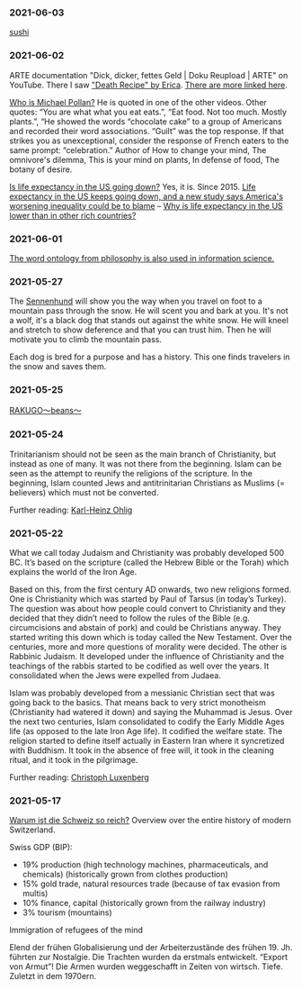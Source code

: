 ### 2021-06-03

[sushi](https://www.youtube.com/watch?v=0b75cl4-qRE)

### 2021-06-02

ARTE documentation "Dick, dicker, fettes Geld \| Doku Reupload \| ARTE" on YouTube. There I saw ["Death Recipe" by Erica](https://www.youtube.com/watch?v=Xe69WNbNS0g). [There are more linked here](https://www.wnyc.org/story/poets-give-voice-to-the-toll-of-type-2-diabetes/).

[Who is Michael Pollan?](https://www.google.com/search?q=michael+pollan) He is quoted in one of the other videos. Other quotes: “You are what what you eat eats.”, “Eat food. Not too much. Mostly plants.”, “He showed the words “chocolate cake” to a group of Americans and recorded their word associations. “Guilt” was the top response. If that strikes you as unexceptional, consider the response of French eaters to the same prompt: “celebration.” Author of How to change your mind, The omnivore's dilemma, This is your mind on plants, In defense of food, The botany of desire.

[Is life expectancy in the US going down?](https://www.google.com/search?q=is+life+expectancy+in+the+us+going+down) Yes, it is. Since 2015. [Life expectancy in the US keeps going down, and a new study says America's worsening inequality could be to blame](https://www.businessinsider.com/us-life-expectancy-declined-for-third-year-in-a-row-2019-11) – [Why is life expectancy in the US lower than in other rich countries?](https://ourworldindata.org/us-life-expectancy-low)

### 2021-06-01

[The word ontology from philosophy is also used in information science.](https://en.wikipedia.org/wiki/Ontology_(information_science))

### 2021-05-27

The [Sennenhund](https://en.wikipedia.org/wiki/Swiss_mountain_dog) will show you the way when you travel on foot to a mountain pass through the snow. He will scent you and bark at you. It's not a wolf, it's a black dog that stands out against the white snow. He will kneel and stretch to show deference and that you can trust him. Then he will motivate you to climb the mountain pass.

Each dog is bred for a purpose and has a history. This one finds travelers in the snow and saves them.

### 2021-05-25

[RAKUGO～beans～](https://youtu.be/YBeRUDn1eTI)

### 2021-05-24

Trinitarianism should not be seen as the main branch of Christianity, but instead as one of many. It was not there from the beginning. Islam can be seen as the attempt to reunify the religions of the scripture. In the beginning, Islam counted Jews and antitrinitarian Christians as Muslims (= believers) which must not be converted.

Further reading: [Karl-Heinz Ohlig](https://de.wikipedia.org/wiki/Karl-Heinz_Ohlig)

### 2021-05-22

What we call today Judaism and Christianity was probably developed 500 BC. It’s based on the scripture (called the Hebrew Bible or the Torah) which explains the world of the Iron Age.

Based on this, from the first century AD onwards, two new religions formed. One is Christianity which was started by Paul of Tarsus (in today’s Turkey). The question was about how people could convert to Christianity and they decided that they didn’t need to follow the rules of the Bible (e.g. circumcisions and abstain of pork) and could be Christians anyway. They started writing this down which is today called the New Testament. Over the centuries, more and more questions of morality were decided. The other is Rabbinic Judaism. It developed under the influence of Christianity and the teachings of the rabbis started to be codified as well over the years. It consolidated when the Jews were expelled from Judaea.

Islam was probably developed from a messianic Christian sect that was going back to the basics. That means back to very strict monotheism (Christianity had watered it down) and saying the Muhammad is Jesus. Over the next two centuries, Islam consolidated to codify the Early Middle Ages life (as opposed to the late Iron Age life). It codified the welfare state. The religion started to define itself actually in Eastern Iran where it syncretized with Buddhism. It took in the absence of free will, it took in the cleaning ritual, and it took in the pilgrimage.

Further reading: [Christoph Luxenberg](https://de.wikipedia.org/wiki/Christoph_Luxenberg)

### 2021-05-17

[Warum ist die Schweiz so reich?](https://youtu.be/zMwuMlIP1sQ) Overview over the entire history of modern Switzerland.

Swiss GDP (BIP):

* 19% production (high technology machines, pharmaceuticals, and chemicals) (historically grown from clothes production)
* 15% gold trade, natural resources trade (because of tax evasion from multis)
* 10% finance, capital (historically grown from the railway industry)
* 3% tourism (mountains)

Immigration of refugees of the mind

Elend der frühen Globalisierung und der Arbeiterzustände des frühen 19. Jh. führten zur Nostalgie. Die Trachten wurden da erstmals entwickelt.
“Export von Armut”! Die Armen wurden weggeschafft in Zeiten von wirtsch. Tiefe. Zuletzt in dem 1970ern.
